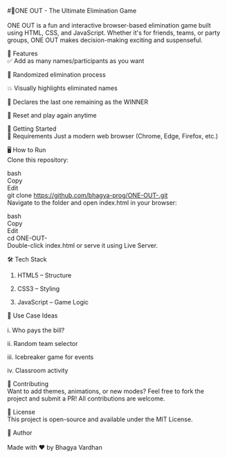 #🧠ONE OUT - The Ultimate Elimination Game <br><br>
ONE OUT is a fun and interactive browser-based elimination game built using HTML, CSS, and JavaScript. Whether it's for friends, teams, or party groups, ONE OUT makes decision-making exciting and suspenseful. 

🎯 Features <br> 
✅ Add as many names/participants as you want 

🔄 Randomized elimination process 

💥 Visually highlights eliminated names 

🎉 Declares the last one remaining as the WINNER 

🧼 Reset and play again anytime 

🚀 Getting Started <br>
🔧 Requirements
Just a modern web browser (Chrome, Edge, Firefox, etc.)

🖥️ How to Run <br>
Clone this repository:

bash <br>
Copy <br>
Edit <br>
git clone https://github.com/bhagya-prog/ONE-OUT-.git <br>
Navigate to the folder and open index.html in your browser: <br>

bash <br>
Copy <br>
Edit <br>
cd ONE-OUT- <br>
Double-click index.html or serve it using Live Server.

🛠️ Tech Stack <br>
1. HTML5 – Structure

2. CSS3 – Styling

3. JavaScript – Game Logic


🧠 Use Case Ideas <br> <br>
i. Who pays the bill?

ii. Random team selector

iii. Icebreaker game for events

iv. Classroom activity

🙌 Contributing <br>
Want to add themes, animations, or new modes?
Feel free to fork the project and submit a PR! All contributions are welcome.

📄 License <br>
This project is open-source and available under the MIT License.

👤 Author <br> <br>
Made with ❤️ by Bhagya Vardhan